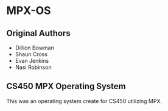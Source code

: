 # MPX-OS
## Original Authors
* Dillion Bowman
* Shaun Cross
* Evan Jenkins
* Nasi Robinson

## CS450 MPX Operating System
This was an operating system create for CS450 utilizing MPX.
